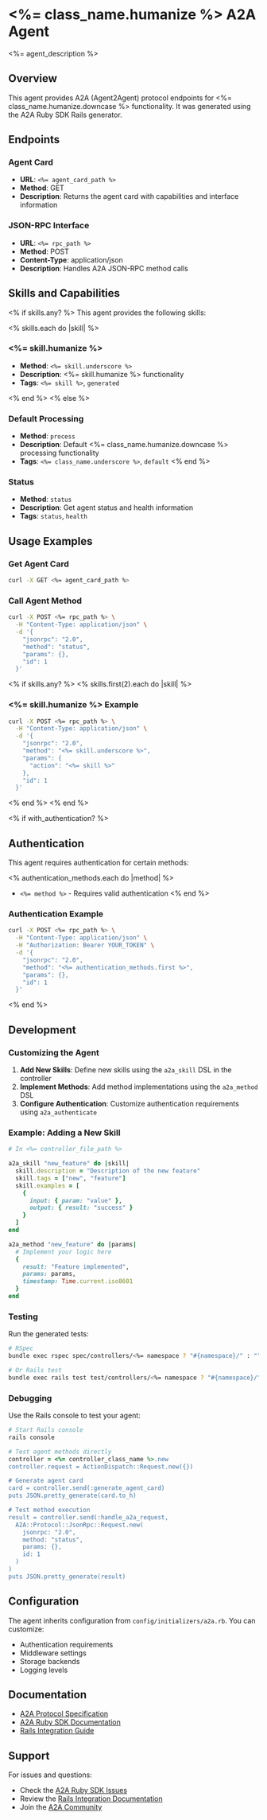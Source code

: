 # <%= class_name.humanize %> A2A Agent

<%= agent_description %>

## Overview

This agent provides A2A (Agent2Agent) protocol endpoints for <%= class_name.humanize.downcase %> functionality. It was generated using the A2A Ruby SDK Rails generator.

## Endpoints

### Agent Card
- **URL**: `<%= agent_card_path %>`
- **Method**: GET
- **Description**: Returns the agent card with capabilities and interface information

### JSON-RPC Interface
- **URL**: `<%= rpc_path %>`
- **Method**: POST
- **Content-Type**: application/json
- **Description**: Handles A2A JSON-RPC method calls

## Skills and Capabilities

<% if skills.any? %>
This agent provides the following skills:

<% skills.each do |skill| %>
### <%= skill.humanize %>
- **Method**: `<%= skill.underscore %>`
- **Description**: <%= skill.humanize %> functionality
- **Tags**: `<%= skill %>`, `generated`

<% end %>
<% else %>
### Default Processing
- **Method**: `process`
- **Description**: Default <%= class_name.humanize.downcase %> processing functionality
- **Tags**: `<%= class_name.underscore %>`, `default`
<% end %>

### Status
- **Method**: `status`
- **Description**: Get agent status and health information
- **Tags**: `status`, `health`

## Usage Examples

### Get Agent Card
```bash
curl -X GET <%= agent_card_path %>
```

### Call Agent Method
```bash
curl -X POST <%= rpc_path %> \
  -H "Content-Type: application/json" \
  -d '{
    "jsonrpc": "2.0",
    "method": "status",
    "params": {},
    "id": 1
  }'
```

<% if skills.any? %>
<% skills.first(2).each do |skill| %>
### <%= skill.humanize %> Example
```bash
curl -X POST <%= rpc_path %> \
  -H "Content-Type: application/json" \
  -d '{
    "jsonrpc": "2.0",
    "method": "<%= skill.underscore %>",
    "params": {
      "action": "<%= skill %>"
    },
    "id": 1
  }'
```
<% end %>
<% end %>

<% if with_authentication? %>
## Authentication

This agent requires authentication for certain methods:

<% authentication_methods.each do |method| %>
- `<%= method %>` - Requires valid authentication
<% end %>

### Authentication Example
```bash
curl -X POST <%= rpc_path %> \
  -H "Content-Type: application/json" \
  -H "Authorization: Bearer YOUR_TOKEN" \
  -d '{
    "jsonrpc": "2.0",
    "method": "<%= authentication_methods.first %>",
    "params": {},
    "id": 1
  }'
```
<% end %>

## Development

### Customizing the Agent

1. **Add New Skills**: Define new skills using the `a2a_skill` DSL in the controller
2. **Implement Methods**: Add method implementations using the `a2a_method` DSL
3. **Configure Authentication**: Customize authentication requirements using `a2a_authenticate`

### Example: Adding a New Skill

```ruby
# In <%= controller_file_path %>

a2a_skill "new_feature" do |skill|
  skill.description = "Description of the new feature"
  skill.tags = ["new", "feature"]
  skill.examples = [
    {
      input: { param: "value" },
      output: { result: "success" }
    }
  ]
end

a2a_method "new_feature" do |params|
  # Implement your logic here
  {
    result: "Feature implemented",
    params: params,
    timestamp: Time.current.iso8601
  }
end
```

### Testing

Run the generated tests:

```bash
# RSpec
bundle exec rspec spec/controllers/<%= namespace ? "#{namespace}/" : "" %><%= file_name %>_controller_spec.rb

# Or Rails test
bundle exec rails test test/controllers/<%= namespace ? "#{namespace}/" : "" %><%= file_name %>_controller_test.rb
```

### Debugging

Use the Rails console to test your agent:

```ruby
# Start Rails console
rails console

# Test agent methods directly
controller = <%= controller_class_name %>.new
controller.request = ActionDispatch::Request.new({})

# Generate agent card
card = controller.send(:generate_agent_card)
puts JSON.pretty_generate(card.to_h)

# Test method execution
result = controller.send(:handle_a2a_request, 
  A2A::Protocol::JsonRpc::Request.new(
    jsonrpc: "2.0",
    method: "status",
    params: {},
    id: 1
  )
)
puts JSON.pretty_generate(result)
```

## Configuration

The agent inherits configuration from `config/initializers/a2a.rb`. You can customize:

- Authentication requirements
- Middleware settings
- Storage backends
- Logging levels

## Documentation

- [A2A Protocol Specification](https://a2a-protocol.org/)
- [A2A Ruby SDK Documentation](https://a2a-protocol.org/sdk/ruby/)
- [Rails Integration Guide](https://a2a-protocol.org/sdk/ruby/rails/)

## Support

For issues and questions:
- Check the [A2A Ruby SDK Issues](https://github.com/a2aproject/a2a-ruby/issues)
- Review the [Rails Integration Documentation](https://a2a-protocol.org/sdk/ruby/rails/)
- Join the [A2A Community](https://a2a-protocol.org/community/)